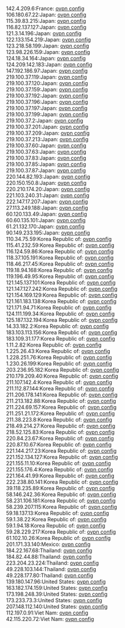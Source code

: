 142.4.209.6:France: [ovpn config](vpn/142_4_209_6.ovpn)  
106.180.67.22:Japan: [ovpn config](vpn/106_180_67_22.ovpn)  
115.39.83.215:Japan: [ovpn config](vpn/115_39_83_215.ovpn)  
116.82.137.127:Japan: [ovpn config](vpn/116_82_137_127.ovpn)  
121.3.14.196:Japan: [ovpn config](vpn/121_3_14_196.ovpn)  
122.133.154.219:Japan: [ovpn config](vpn/122_133_154_219.ovpn)  
123.218.58.199:Japan: [ovpn config](vpn/123_218_58_199.ovpn)  
123.98.226.159:Japan: [ovpn config](vpn/123_98_226_159.ovpn)  
124.18.34.164:Japan: [ovpn config](vpn/124_18_34_164.ovpn)  
124.209.142.183:Japan: [ovpn config](vpn/124_209_142_183.ovpn)  
147.192.186.97:Japan: [ovpn config](vpn/147_192_186_97.ovpn)  
219.100.37.119:Japan: [ovpn config](vpn/219_100_37_119.ovpn)  
219.100.37.120:Japan: [ovpn config](vpn/219_100_37_120.ovpn)  
219.100.37.159:Japan: [ovpn config](vpn/219_100_37_159.ovpn)  
219.100.37.192:Japan: [ovpn config](vpn/219_100_37_192.ovpn)  
219.100.37.196:Japan: [ovpn config](vpn/219_100_37_196.ovpn)  
219.100.37.197:Japan: [ovpn config](vpn/219_100_37_197.ovpn)  
219.100.37.199:Japan: [ovpn config](vpn/219_100_37_199.ovpn)  
219.100.37.2:Japan: [ovpn config](vpn/219_100_37_2.ovpn)  
219.100.37.201:Japan: [ovpn config](vpn/219_100_37_201.ovpn)  
219.100.37.209:Japan: [ovpn config](vpn/219_100_37_209.ovpn)  
219.100.37.213:Japan: [ovpn config](vpn/219_100_37_213.ovpn)  
219.100.37.60:Japan: [ovpn config](vpn/219_100_37_60.ovpn)  
219.100.37.63:Japan: [ovpn config](vpn/219_100_37_63.ovpn)  
219.100.37.83:Japan: [ovpn config](vpn/219_100_37_83.ovpn)  
219.100.37.85:Japan: [ovpn config](vpn/219_100_37_85.ovpn)  
219.100.37.87:Japan: [ovpn config](vpn/219_100_37_87.ovpn)  
220.144.82.193:Japan: [ovpn config](vpn/220_144_82_193.ovpn)  
220.150.150.8:Japan: [ovpn config](vpn/220_150_150_8.ovpn)  
220.210.174.20:Japan: [ovpn config](vpn/220_210_174_20.ovpn)  
221.103.240.31:Japan: [ovpn config](vpn/221_103_240_31.ovpn)  
222.147.17.207:Japan: [ovpn config](vpn/222_147_17_207.ovpn)  
27.113.249.188:Japan: [ovpn config](vpn/27_113_249_188.ovpn)  
60.120.133.49:Japan: [ovpn config](vpn/60_120_133_49.ovpn)  
60.60.135.101:Japan: [ovpn config](vpn/60_60_135_101.ovpn)  
61.21.132.170:Japan: [ovpn config](vpn/61_21_132_170.ovpn)  
90.149.233.195:Japan: [ovpn config](vpn/90_149_233_195.ovpn)  
110.34.75.59:Korea Republic of: [ovpn config](vpn/110_34_75_59.ovpn)  
115.41.232.59:Korea Republic of: [ovpn config](vpn/115_41_232_59.ovpn)  
116.124.59.86:Korea Republic of: [ovpn config](vpn/116_124_59_86.ovpn)  
118.37.105.191:Korea Republic of: [ovpn config](vpn/118_37_105_191.ovpn)  
118.46.217.45:Korea Republic of: [ovpn config](vpn/118_46_217_45.ovpn)  
119.18.94.168:Korea Republic of: [ovpn config](vpn/119_18_94_168.ovpn)  
119.196.49.95:Korea Republic of: [ovpn config](vpn/119_196_49_95.ovpn)  
121.145.137.101:Korea Republic of: [ovpn config](vpn/121_145_137_101.ovpn)  
121.147.127.242:Korea Republic of: [ovpn config](vpn/121_147_127_242.ovpn)  
121.154.169.129:Korea Republic of: [ovpn config](vpn/121_154_169_129.ovpn)  
121.161.183.138:Korea Republic of: [ovpn config](vpn/121_161_183_138.ovpn)  
121.171.94.71:Korea Republic of: [ovpn config](vpn/121_171_94_71.ovpn)  
124.111.199.34:Korea Republic of: [ovpn config](vpn/124_111_199_34.ovpn)  
125.187.132.194:Korea Republic of: [ovpn config](vpn/125_187_132_194.ovpn)  
14.33.182.2:Korea Republic of: [ovpn config](vpn/14_33_182_2.ovpn)  
183.103.113.156:Korea Republic of: [ovpn config](vpn/183_103_113_156.ovpn)  
183.109.31.177:Korea Republic of: [ovpn config](vpn/183_109_31_177.ovpn)  
1.11.2.82:Korea Republic of: [ovpn config](vpn/1_11_2_82.ovpn)  
1.225.26.43:Korea Republic of: [ovpn config](vpn/1_225_26_43.ovpn)  
1.228.251.76:Korea Republic of: [ovpn config](vpn/1_228_251_76.ovpn)  
1.230.26.199:Korea Republic of: [ovpn config](vpn/1_230_26_199.ovpn)  
203.236.95.182:Korea Republic of: [ovpn config](vpn/203_236_95_182.ovpn)  
210.179.209.40:Korea Republic of: [ovpn config](vpn/210_179_209_40.ovpn)  
211.107.142.4:Korea Republic of: [ovpn config](vpn/211_107_142_4.ovpn)  
211.112.87.144:Korea Republic of: [ovpn config](vpn/211_112_87_144.ovpn)  
211.206.178.141:Korea Republic of: [ovpn config](vpn/211_206_178_141.ovpn)  
211.213.182.88:Korea Republic of: [ovpn config](vpn/211_213_182_88.ovpn)  
211.224.69.157:Korea Republic of: [ovpn config](vpn/211_224_69_157.ovpn)  
211.251.21.172:Korea Republic of: [ovpn config](vpn/211_251_21_172.ovpn)  
211.38.223.8:Korea Republic of: [ovpn config](vpn/211_38_223_8.ovpn)  
218.49.214.27:Korea Republic of: [ovpn config](vpn/218_49_214_27.ovpn)  
218.52.125.83:Korea Republic of: [ovpn config](vpn/218_52_125_83.ovpn)  
220.84.23.67:Korea Republic of: [ovpn config](vpn/220_84_23_67.ovpn)  
220.87.10.67:Korea Republic of: [ovpn config](vpn/220_87_10_67.ovpn)  
221.144.217.23:Korea Republic of: [ovpn config](vpn/221_144_217_23.ovpn)  
221.152.134.127:Korea Republic of: [ovpn config](vpn/221_152_134_127.ovpn)  
221.155.11.10:Korea Republic of: [ovpn config](vpn/221_155_11_10.ovpn)  
221.155.176.4:Korea Republic of: [ovpn config](vpn/221_155_176_4.ovpn)  
221.164.41.99:Korea Republic of: [ovpn config](vpn/221_164_41_99.ovpn)  
222.238.80.141:Korea Republic of: [ovpn config](vpn/222_238_80_141.ovpn)  
39.118.235.89:Korea Republic of: [ovpn config](vpn/39_118_235_89.ovpn)  
58.146.242.36:Korea Republic of: [ovpn config](vpn/58_146_242_36.ovpn)  
58.231.106.181:Korea Republic of: [ovpn config](vpn/58_231_106_181.ovpn)  
58.239.207.115:Korea Republic of: [ovpn config](vpn/58_239_207_115.ovpn)  
59.18.137.13:Korea Republic of: [ovpn config](vpn/59_18_137_13.ovpn)  
59.1.38.22:Korea Republic of: [ovpn config](vpn/59_1_38_22.ovpn)  
59.1.94.18:Korea Republic of: [ovpn config](vpn/59_1_94_18.ovpn)  
59.28.229.217:Korea Republic of: [ovpn config](vpn/59_28_229_217.ovpn)  
61.102.10.26:Korea Republic of: [ovpn config](vpn/61_102_10_26.ovpn)  
201.171.33.140:Mexico: [ovpn config](vpn/201_171_33_140.ovpn)  
184.22.167.68:Thailand: [ovpn config](vpn/184_22_167_68.ovpn)  
184.82.44.88:Thailand: [ovpn config](vpn/184_82_44_88.ovpn)  
223.204.23.224:Thailand: [ovpn config](vpn/223_204_23_224.ovpn)  
49.228.103.144:Thailand: [ovpn config](vpn/49_228_103_144.ovpn)  
49.228.177.80:Thailand: [ovpn config](vpn/49_228_177_80.ovpn)  
139.180.147.96:United States: [ovpn config](vpn/139_180_147_96.ovpn)  
163.182.174.159:United States: [ovpn config](vpn/163_182_174_159.ovpn)  
173.198.248.39:United States: [ovpn config](vpn/173_198_248_39.ovpn)  
173.233.73.3:United States: [ovpn config](vpn/173_233_73_3.ovpn)  
207.148.112.140:United States: [ovpn config](vpn/207_148_112_140.ovpn)  
112.197.0.91:Viet Nam: [ovpn config](vpn/112_197_0_91.ovpn)  
42.115.220.72:Viet Nam: [ovpn config](vpn/42_115_220_72.ovpn)  
